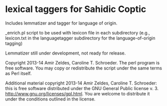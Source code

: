 lexical taggers for Sahidic Coptic
===========================================================

Includes lemmatizer and tagger for language of origin.

_enrich.pl script to be used with lexicon file in each subdirectory (e.g., lexicon.txt in the languagetagger subdirectory for the language-of-origin tagging) 

Lemmatizer still under development, not ready for release.

Copyright 2013-14 Amir Zeldes, Caroline T. Schroeder.  The perl program is free software. You may copy or redistribute the script under the same terms as Perl itself.

Additional material copyright 2013-14 Amir Zeldes, Caroline T. Schroeder: this is free software distributed under the GNU General Public license v. 3. http://www.gnu.org/licenses/gpl.html. You are welcome to distribute it under the conditions outlined in the license.
